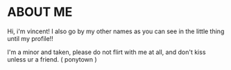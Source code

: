 # ABOUT ME
Hi, i'm vincent! I also go by my other names as you can see in the little thing until my profile!!


I'm a minor and taken, please do not flirt with me at all, and don't kiss unless ur a friend. ( ponytown )
